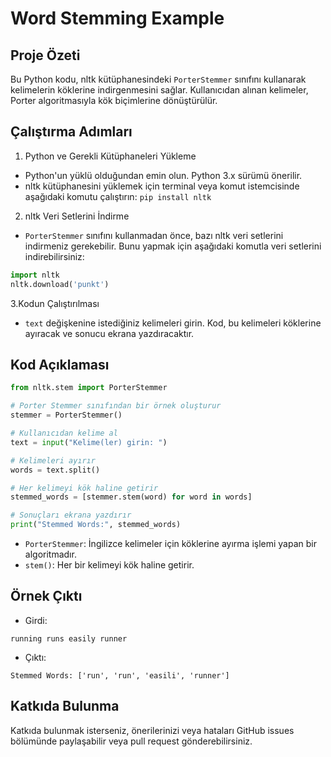 # Word Stemming Example

## Proje Özeti
Bu Python kodu, nltk kütüphanesindeki ``PorterStemmer`` sınıfını kullanarak kelimelerin köklerine indirgenmesini sağlar. Kullanıcıdan alınan kelimeler, Porter algoritmasıyla kök biçimlerine dönüştürülür.

## Çalıştırma Adımları
1. Python ve Gerekli Kütüphaneleri Yükleme
- Python'un yüklü olduğundan emin olun. Python 3.x sürümü önerilir.
- nltk kütüphanesini yüklemek için terminal veya komut istemcisinde aşağıdaki komutu çalıştırın:
``
pip install nltk
``
2. nltk Veri Setlerini İndirme
- ``PorterStemmer`` sınıfını kullanmadan önce, bazı nltk veri setlerini indirmeniz gerekebilir. Bunu yapmak için aşağıdaki komutla veri setlerini indirebilirsiniz:
```python
import nltk
nltk.download('punkt')
```
3.Kodun Çalıştırılması
- ``text`` değişkenine istediğiniz kelimeleri girin. Kod, bu kelimeleri köklerine ayıracak ve sonucu ekrana yazdıracaktır.

## Kod Açıklaması
```python
from nltk.stem import PorterStemmer

# Porter Stemmer sınıfından bir örnek oluşturur
stemmer = PorterStemmer()

# Kullanıcıdan kelime al
text = input("Kelime(ler) girin: ")

# Kelimeleri ayırır
words = text.split()

# Her kelimeyi kök haline getirir
stemmed_words = [stemmer.stem(word) for word in words]

# Sonuçları ekrana yazdırır
print("Stemmed Words:", stemmed_words)
```
- ``PorterStemmer``: İngilizce kelimeler için köklerine ayırma işlemi yapan bir algoritmadır.
- ``stem()``: Her bir kelimeyi kök haline getirir.

## Örnek Çıktı
- Girdi:
```
running runs easily runner
```
- Çıktı:
```
Stemmed Words: ['run', 'run', 'easili', 'runner']
```

## Katkıda Bulunma
Katkıda bulunmak isterseniz, önerilerinizi veya hataları GitHub issues bölümünde paylaşabilir veya pull request gönderebilirsiniz.
